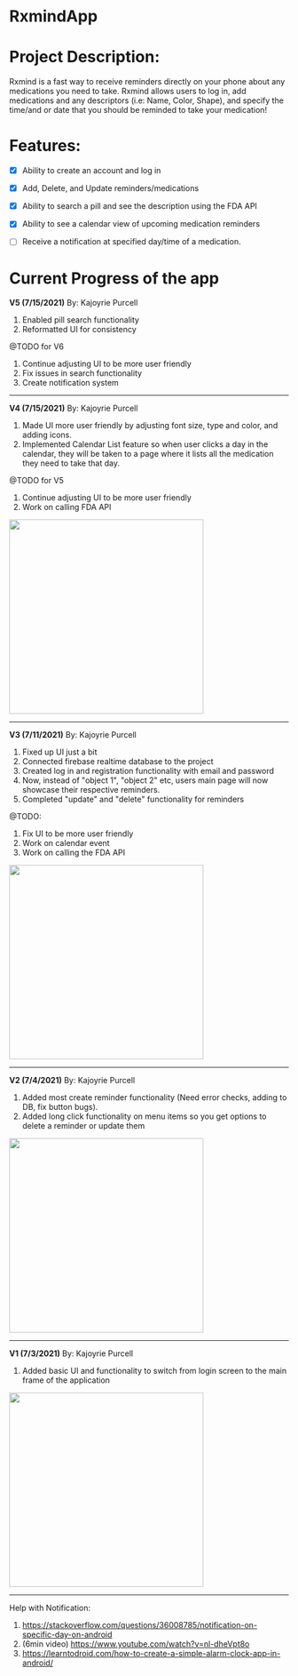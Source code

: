 # RxmindApp

# Project Description:
Rxmind is a fast way to receive reminders directly on your phone about any medications you need to take. Rxmind allows users to log in, add medications and any descriptors (i.e: Name, Color, Shape), and specify the time/and or date that you should be reminded to take your medication!

# Features:
- [x] Ability to create an account and log in
- [x] Add, Delete, and Update reminders/medications
- [x] Ability to search a pill and see the description using the FDA API
- [x] Ability to see a calendar view of upcoming medication reminders
- [ ] Receive a notification at specified day/time of a medication.


# Current Progress of the app

**V5 (7/15/2021)** By: Kajoyrie Purcell
1. Enabled pill search functionality
2. Reformatted UI for consistency
  
@TODO for V6
1. Continue adjusting UI to be more user friendly
2. Fix issues in search functionality
3. Create notification system

--------------------------------------------------------------------------------------------------------

**V4 (7/15/2021)** By: Kajoyrie Purcell
1. Made UI more user friendly by adjusting font size, type and color, and adding icons.
2. Implemented Calendar List feature so when user clicks a day in the calendar, they will be taken to a page where it lists all the medication they need to take that day.
  
@TODO for V5
1. Continue adjusting UI to be more user friendly
2. Work on calling FDA API

<img src="https://github.com/GitKj/RxmindApp/blob/master/rxmind_V4.gif" width=350>

--------------------------------------------------------------------------------------------------------


**V3 (7/11/2021)** By: Kajoyrie Purcell
1. Fixed up UI just a bit
2. Connected firebase realtime database to the project
3. Created log in and registration functionality with email and password
4. Now, instead of "object 1", "object 2" etc, users main page will now showcase their respective reminders.
5. Completed "update" and "delete" functionality for reminders

@TODO:
1. Fix UI to be more user friendly
2. Work on calendar event
3. Work on calling the FDA API

<img src="https://github.com/GitKj/RxmindApp/blob/master/rxmind_V3.gif" width=350>

--------------------------------------------------------------------------------------------------------


**V2 (7/4/2021)** By: Kajoyrie Purcell
1. Added most create reminder functionality (Need error checks, adding to DB, fix button bugs). 
2. Added long click functionality on menu items so you get options to delete a reminder or update them
<img src="https://github.com/GitKj/RxmindApp/blob/master/rxmind_V2.gif" width=350>


--------------------------------------------------------------------------------------------------------



**V1 (7/3/2021)** By: Kajoyrie Purcell
1. Added basic UI and functionality to switch from login screen to the main frame of the application
<img src="https://github.com/GitKj/RxmindApp/blob/master/rxmind_V1.gif" width=350>

--------------------------------------------------------------------------------------------------------

Help with Notification:

1. https://stackoverflow.com/questions/36008785/notification-on-specific-day-on-android
2. (6min video) https://www.youtube.com/watch?v=nl-dheVpt8o
3. https://learntodroid.com/how-to-create-a-simple-alarm-clock-app-in-android/



